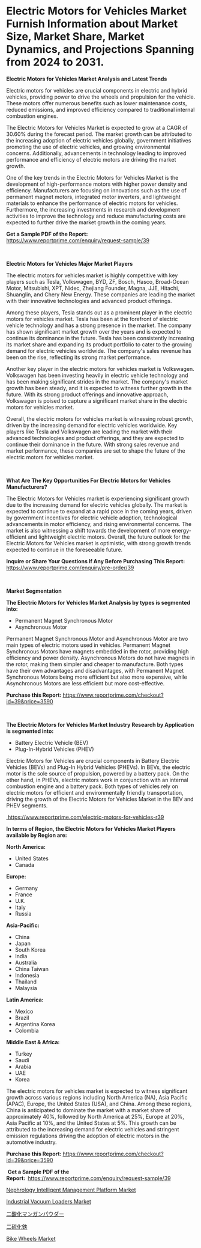 <p><h1>Electric Motors for Vehicles Market Furnish Information about Market Size, Market Share, Market Dynamics, and Projections Spanning from 2024 to 2031.</h1></p><p><strong>Electric Motors for Vehicles Market Analysis and Latest Trends</strong></p>
<p><p>Electric motors for vehicles are crucial components in electric and hybrid vehicles, providing power to drive the wheels and propulsion for the vehicle. These motors offer numerous benefits such as lower maintenance costs, reduced emissions, and improved efficiency compared to traditional internal combustion engines.</p><p>The Electric Motors for Vehicles Market is expected to grow at a CAGR of 30.60% during the forecast period. The market growth can be attributed to the increasing adoption of electric vehicles globally, government initiatives promoting the use of electric vehicles, and growing environmental concerns. Additionally, advancements in technology leading to improved performance and efficiency of electric motors are driving the market growth.</p><p>One of the key trends in the Electric Motors for Vehicles Market is the development of high-performance motors with higher power density and efficiency. Manufacturers are focusing on innovations such as the use of permanent magnet motors, integrated motor inverters, and lightweight materials to enhance the performance of electric motors for vehicles. Furthermore, the increasing investments in research and development activities to improve the technology and reduce manufacturing costs are expected to further drive the market growth in the coming years.</p></p>
<p><strong>Get a Sample PDF of the Report:&nbsp;</strong> <a href="https://www.reportprime.com/enquiry/request-sample/39">https://www.reportprime.com/enquiry/request-sample/39</a></p>
<p>&nbsp;</p>
<p><strong>Electric Motors for Vehicles Major Market Players</strong></p>
<p><p>The electric motors for vehicles market is highly competitive with key players such as Tesla, Volkswagen, BYD, ZF, Bosch, Hasco, Broad-Ocean Motor, Mitsubishi, XPT, Nidec, Zhejiang Founder, Magna, JJE, Hitachi, Shuanglin, and Chery New Energy. These companies are leading the market with their innovative technologies and advanced product offerings.</p><p>Among these players, Tesla stands out as a prominent player in the electric motors for vehicles market. Tesla has been at the forefront of electric vehicle technology and has a strong presence in the market. The company has shown significant market growth over the years and is expected to continue its dominance in the future. Tesla has been consistently increasing its market share and expanding its product portfolio to cater to the growing demand for electric vehicles worldwide. The company's sales revenue has been on the rise, reflecting its strong market performance.</p><p>Another key player in the electric motors for vehicles market is Volkswagen. Volkswagen has been investing heavily in electric vehicle technology and has been making significant strides in the market. The company's market growth has been steady, and it is expected to witness further growth in the future. With its strong product offerings and innovative approach, Volkswagen is poised to capture a significant market share in the electric motors for vehicles market.</p><p>Overall, the electric motors for vehicles market is witnessing robust growth, driven by the increasing demand for electric vehicles worldwide. Key players like Tesla and Volkswagen are leading the market with their advanced technologies and product offerings, and they are expected to continue their dominance in the future. With strong sales revenue and market performance, these companies are set to shape the future of the electric motors for vehicles market.</p></p>
<p>&nbsp;</p>
<p><strong>What Are The Key Opportunities For Electric Motors for Vehicles Manufacturers?</strong></p>
<p><p>The Electric Motors for Vehicles market is experiencing significant growth due to the increasing demand for electric vehicles globally. The market is expected to continue to expand at a rapid pace in the coming years, driven by government incentives for electric vehicle adoption, technological advancements in motor efficiency, and rising environmental concerns. The market is also witnessing a shift towards the development of more energy-efficient and lightweight electric motors. Overall, the future outlook for the Electric Motors for Vehicles market is optimistic, with strong growth trends expected to continue in the foreseeable future.</p></p>
<p><strong>Inquire or Share Your Questions If Any Before Purchasing This Report:</strong> <a href="https://www.reportprime.com/enquiry/pre-order/39">https://www.reportprime.com/enquiry/pre-order/39</a></p>
<p>&nbsp;</p>
<p><strong>Market Segmentation</strong></p>
<p><strong>The Electric Motors for Vehicles Market Analysis by types is segmented into:</strong></p>
<p><ul><li>Permanent Magnet Synchronous Motor</li><li>Asynchronous Motor</li></ul></p>
<p><p>Permanent Magnet Synchronous Motor and Asynchronous Motor are two main types of electric motors used in vehicles. Permanent Magnet Synchronous Motors have magnets embedded in the rotor, providing high efficiency and power density. Asynchronous Motors do not have magnets in the rotor, making them simpler and cheaper to manufacture. Both types have their own advantages and disadvantages, with Permanent Magnet Synchronous Motors being more efficient but also more expensive, while Asynchronous Motors are less efficient but more cost-effective.</p></p>
<p><strong>Purchase this Report:&nbsp;</strong><a href="https://www.reportprime.com/checkout?id=39&price=3590">https://www.reportprime.com/checkout?id=39&price=3590</a></p>
<p>&nbsp;</p>
<p><strong>The Electric Motors for Vehicles Market Industry Research by Application is segmented into:</strong></p>
<p><ul><li>Battery Electric Vehicle (BEV)</li><li>Plug-In-Hybrid Vehicles (PHEV)</li></ul></p>
<p><p>Electric Motors for Vehicles are crucial components in Battery Electric Vehicles (BEVs) and Plug-In Hybrid Vehicles (PHEVs). In BEVs, the electric motor is the sole source of propulsion, powered by a battery pack. On the other hand, in PHEVs, electric motors work in conjunction with an internal combustion engine and a battery pack. Both types of vehicles rely on electric motors for efficient and environmentally friendly transportation, driving the growth of the Electric Motors for Vehicles Market in the BEV and PHEV segments.</p></p>
<p><a href="https://www.reportprime.com/electric-motors-for-vehicles-r39">&nbsp;https://www.reportprime.com/electric-motors-for-vehicles-r39</a></p>
<p><strong>In terms of Region, the Electric Motors for Vehicles Market Players available by Region are:</strong></p>
<p>
    <p> <strong> North America: </strong>
        <ul>
            <li>United States</li>
            <li>Canada</li>
        </ul>
        </p> 
    <p> <strong> Europe: </strong>
        <ul>
            <li>Germany</li>
            <li>France</li>
            <li>U.K.</li>
            <li>Italy</li>
            <li>Russia</li>
        </ul>
        </p> 
    <p> <strong> Asia-Pacific: </strong>
        <ul>
            <li>China</li>
            <li>Japan</li>
            <li>South Korea</li>
            <li>India</li>
            <li>Australia</li>
            <li>China Taiwan</li>
            <li>Indonesia</li>
            <li>Thailand</li>
            <li>Malaysia</li>
        </ul>
        </p> 
    <p> <strong> Latin America: </strong>
        <ul>
            <li>Mexico</li>
            <li>Brazil</li>
            <li>Argentina Korea</li>
            <li>Colombia</li>
        </ul>
        </p> 
    <p> <strong> Middle East & Africa: </strong>
        <ul>
            <li>Turkey</li>
            <li>Saudi</li>
            <li>Arabia</li>
            <li>UAE</li>
            <li>Korea</li>
        </ul>
    </p>
    </p>
<p><p>The electric motors for vehicles market is expected to witness significant growth across various regions including North America (NA), Asia Pacific (APAC), Europe, the United States (USA), and China. Among these regions, China is anticipated to dominate the market with a market share of approximately 40%, followed by North America at 25%, Europe at 20%, Asia Pacific at 10%, and the United States at 5%. This growth can be attributed to the increasing demand for electric vehicles and stringent emission regulations driving the adoption of electric motors in the automotive industry.</p></p>
<p><strong>Purchase this Report: </strong><a href="https://www.reportprime.com/checkout?id=39&price=3590">https://www.reportprime.com/checkout?id=39&price=3590</a></p>
<p>&nbsp;<strong>Get a Sample PDF of the Report:&nbsp;&nbsp;</strong><a href="https://www.reportprime.com/enquiry/request-sample/39">https://www.reportprime.com/enquiry/request-sample/39</a></p>
<p><strong></strong></p>
<p><p><a href="https://www.linkedin.com/pulse/nephrology-intelligent-management-platform-market-size-trends-fpaue">Nephrology Intelligent Management Platform Market</a></p><p><a href="https://github.com/singletonthaxterkelliehr2df/Market-Research-Report-List-2/blob/main/industrial-vacuum-loaders-market.md">Industrial Vacuum Loaders Market</a></p><p><a href="https://github.com/VernieBarton2023/Market-Research-Report-List-1/blob/main/332667069510.md">二酸化マンガンパウダー</a></p><p><a href="https://github.com/LenoraKris2023/Market-Research-Report-List-1/blob/main/464212069509.md">二硫化鉄</a></p><p><a href="https://github.com/kufem1/Market-Research-Report-List-2/blob/main/bike-wheels-market.md">Bike Wheels Market</a></p></p>